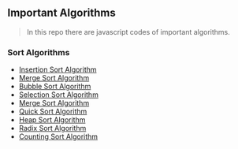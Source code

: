 ## Important Algorithms
> In this repo there are javascript codes of important algorithms.

### Sort Algorithms
  - [Insertion Sort Algorithm](sortAlgorithms/sortInsertion.js)
  - [Merge Sort Algorithm]()
  - [Bubble Sort Algorithm]()
  - [Selection Sort Algorithm]()
  - [Merge Sort Algorithm]()
  - [Quick Sort Algorithm]()
  - [Heap Sort Algorithm]()
  - [Radix Sort Algorithm]()
  - [Counting Sort Algorithm]()
